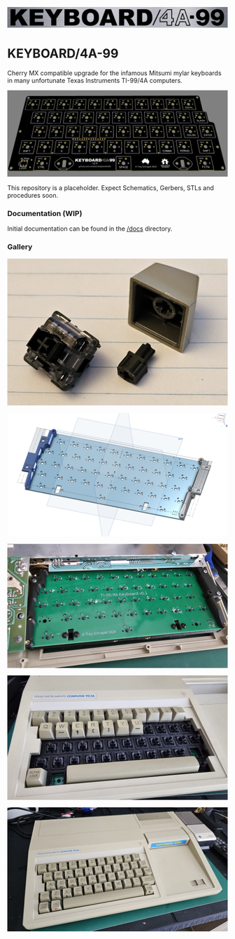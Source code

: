 ![KEYBOARD/4A-99](img/logo.png)

# KEYBOARD/4A-99

Cherry MX compatible upgrade for the infamous Mitsumi mylar keyboards in many unfortunate Texas Instruments TI-99/4A computers.

![](img/pcb-v1_0.png)

This repository is a placeholder. Expect Schematics, Gerbers, STLs and procedures soon.

### Documentation (WIP)

Initial documentation can be found in the [/docs](docs) directory.

### Gallery

![adapter](img/keycap-adapter.jpg)

![mounts](img/keyboard-mounts.png)

![pcb](img/pcb-v0_1.jpg)

![half populated](img/v0_1-half-populated.jpg)

![populated](img/v0_1-populated.jpg)
